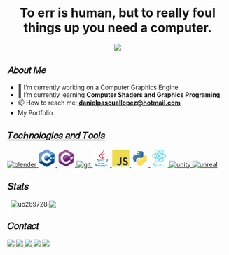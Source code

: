<h1 align="center">To err is human, but to really foul things up you need a computer.</h1>


<p align="center">
  <img src="https://i.imgur.com/drLq9Cj.gif">

</p>

<h2>𝐴𝑏𝑜𝑢𝑡 𝑀𝑒</h2>
<ul>
  <li>🔭 I’m currently working on a Computer Graphics Engine</li>
  <li>🌱 I’m currently learning <b>Computer Shaders and Graphics Programing</b>.</li>
  <li>📫 How to reach me: <b><a href="mailto:danielpascuallopez@hotmail.com">danielpascuallopez@hotmail.com</a></b></li>
  <li>My Portfolio <a href="https://pascualdaniel.github.io/"></li>
</ul>


<p align="left">
</p>

<h2 align="left">𝑇𝑒𝑐ℎ𝑛𝑜𝑙𝑜𝑔𝑖𝑒𝑠 𝑎𝑛𝑑 𝑇𝑜𝑜𝑙𝑠</h2>

<p align="left"> <a href="https://www.blender.org/" target="_blank" rel="noreferrer"> <img src="https://download.blender.org/branding/community/blender_community_badge_white.svg" alt="blender" width="40" height="40"/> </a> <a href="https://www.w3schools.com/cpp/" target="_blank" rel="noreferrer"> <img src="https://raw.githubusercontent.com/devicons/devicon/master/icons/cplusplus/cplusplus-original.svg" alt="cplusplus" width="40" height="40"/> </a> <a href="https://www.w3schools.com/cs/" target="_blank" rel="noreferrer"> <img src="https://raw.githubusercontent.com/devicons/devicon/master/icons/csharp/csharp-original.svg" alt="csharp" width="40" height="40"/> </a> <a href="https://git-scm.com/" target="_blank" rel="noreferrer"> <img src="https://www.vectorlogo.zone/logos/git-scm/git-scm-icon.svg" alt="git" width="40" height="40"/> </a> <a href="https://www.java.com" target="_blank" rel="noreferrer"> <img src="https://raw.githubusercontent.com/devicons/devicon/master/icons/java/java-original.svg" alt="java" width="40" height="40"/> </a> <a href="https://developer.mozilla.org/en-US/docs/Web/JavaScript" target="_blank" rel="noreferrer"> <img src="https://raw.githubusercontent.com/devicons/devicon/master/icons/javascript/javascript-original.svg" alt="javascript" width="40" height="40"/> </a> <a href="https://www.python.org" target="_blank" rel="noreferrer"> <img src="https://raw.githubusercontent.com/devicons/devicon/master/icons/python/python-original.svg" alt="python" width="40" height="40"/> </a> <a href="https://reactjs.org/" target="_blank" rel="noreferrer"> <img src="https://raw.githubusercontent.com/devicons/devicon/master/icons/react/react-original-wordmark.svg" alt="react" width="40" height="40"/> </a> <a href="https://unity.com/" target="_blank" rel="noreferrer"> <img src="https://www.vectorlogo.zone/logos/unity3d/unity3d-icon.svg" alt="unity" width="40" height="40"/> </a> <a href="https://unrealengine.com/" target="_blank" rel="noreferrer"> <img src="https://raw.githubusercontent.com/kenangundogan/fontisto/036b7eca71aab1bef8e6a0518f7329f13ed62f6b/icons/svg/brand/unreal-engine.svg" alt="unreal" width="40" height="40"/> </a> </p>

<h2>𝑆𝑡𝑎𝑡𝑠</h2>
<p align="left">&nbsp;
<img height="180em" align="center" src="https://github-readme-stats.vercel.app/api?username=PascualDaniel&show_icons=true&theme=dracula&hide_border=true&locale=en" alt="uo269728" />
<img height="180em" align="center" src="https://github-readme-stats.vercel.app/api/top-langs/?username=PascualDaniel&layout=compact&theme=dracula&hide_border=true&hide=css,html&langs_count=8">
</p>


<h2>𝐶𝑜𝑛𝑡𝑎𝑐𝑡</h2>

<div>
  <a href="https://www.linkedin.com/in/daniel-pascual-lopez-600170254/"_blank">
  <img src="https://img.shields.io/badge/LinkedIn-0077B5?style=for-the-badge&logo=linkedin&logoColor=white">
  </a>
  
  <a href="mailto:danielpascuallopez@hotmail.com">
  <img src="https://img.shields.io/badge/Microsoft_Outlook-0078D4?style=for-the-badge&logo=microsoft-outlook&logoColor=white" target="_blank">
  </a>
  
  <a href="https://paxcu.itch.io">
  <img src="https://img.shields.io/badge/Itch.io-FA5C5C?style=for-the-badge&logo=itchdotio&logoColor=white" target="_blank">
  </a>
  
  <a href="https://steamcommunity.com/profiles/76561198075286071/">
  <img src="https://img.shields.io/badge/Steam-000000?style=for-the-badge&logo=steam&logoColor=white" target="_blank">
  </a>
  
   <a href="https://open.spotify.com/user/mpmptnkij146rohotqftwjlm1?si=2f6dd2a35cb94a78">
  <img src="https://img.shields.io/badge/Spotify-1ED760?&style=for-the-badge&logo=spotify&logoColor=white" target="_blank">
  </a>
</div>

